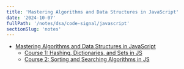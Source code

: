 ```yaml
---
title: 'Mastering Algorithms and Data Structures in JavaScript'
date: '2024-10-07'
fullPath: '/notes/dsa/code-signal/javascript'
sectionSlug: 'notes'
---
```


- [Mastering Algorithms and Data Structures in JavaScript](https://learn.codesignal.com/preview/course-paths/10)
  - [Course 1: Hashing, Dictionaries, and Sets in JS](/notes/dsa/code-signal/javascript/course-41)
  - [Course 2: Sorting and Searching Algorithms in JS](/notes/dsa/code-signal/javascript/course-42)
